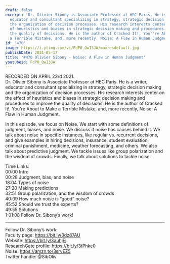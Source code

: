 ```yaml
---
draft: false
excerpt: 'Dr. Olivier Sibony is Associate Professor at HEC Paris. He is a writer,
  educator and consultant specializing in strategy, strategic decision making and
  the organization of decision processes. His research interests center on the effect
  of heuristics and biases in strategic decision making and procedures to improve
  the quality of decisions. He is the author of Cracked It!, You''re About to Make
  a Terrible Mistake, and, more recently, Noise: A Flaw in Human Judgment.'
id: '470'
image: https://i.ytimg.com/vi/FdP0_QwI3JA/maxresdefault.jpg
publishDate: 2021-05-17
title: '#470 Olivier Sibony - Noise: A Flaw in Human Judgment'
youtubeid: FdP0_QwI3JA
---
```

<div class="timelinks">

RECORDED ON APRIL 23rd 2021.  
Dr. Olivier Sibony is Associate Professor at HEC Paris. He is a writer, educator and consultant specializing in strategy, strategic decision making and the organization of decision processes. His research interests center on the effect of heuristics and biases in strategic decision making and procedures to improve the quality of decisions. He is the author of Cracked It!, You're About to Make a Terrible Mistake, and, more recently, Noise: A Flaw in Human Judgment.

In this episode, we focus on Noise. We start with some definitions of judgment, biases, and noise. We discuss if noise has causes behind it. We talk about noise in specific instances, like regular vs. recurrent decisions, and give examples in hiring decisions, insurance, student evaluation, criminal punishment, medicine, weather forecasting, and others. We also talk about predictive judgment. We tackle issues like group polarization and the wisdom of crowds. Finally, we talk about solutions to tackle noise.

Time Links:  
<time>00:00</time> Intro  
<time>00:28</time> Judgment, bias, and noise  
<time>18:04</time> Types of noise  
<time>27:20</time> Making predictions  
<time>32:51</time> Group polarization, and the wisdom of crowds  
<time>40:09</time> How much noise is “good” noise?  
<time>45:52</time> Should we trust the experts?  
<time>49:55</time> Solutions  
<time>1:01:08</time> Follow Dr. Sibony’s work!

---

Follow Dr. Sibony’s work:  
Faculty page: https://bit.ly/3dz87AU  
Website: https://bit.ly/3auhjEj  
ResearchGate profile: https://bit.ly/3tPhke0  
Noise: https://amzn.to/3srvEZ5  
Twitter handle: @SibOliv
</div>

